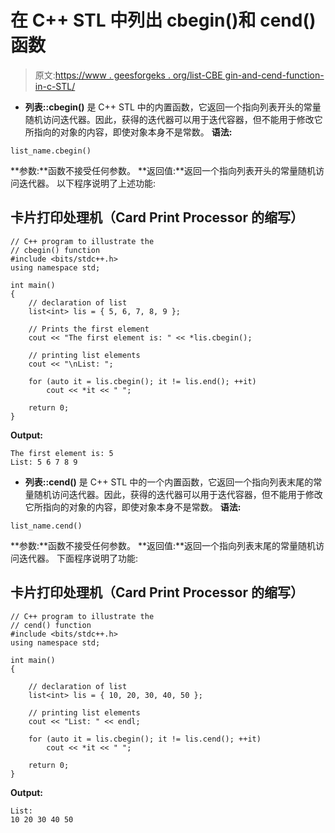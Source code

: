 # 在 C++ STL 中列出 cbegin()和 cend()函数

> 原文:[https://www . geesforgeks . org/list-CBE gin-and-cend-function-in-c-STL/](https://www.geeksforgeeks.org/list-cbegin-and-cend-function-in-c-stl/)

*   **列表::cbegin()** 是 C++ STL 中的内置函数，它返回一个指向列表开头的常量随机访问迭代器。因此，获得的迭代器可以用于迭代容器，但不能用于修改它所指向的对象的内容，即使对象本身不是常数。
    **语法:**

```
list_name.cbegin()
```

**参数:**函数不接受任何参数。
**返回值:**返回一个指向列表开头的常量随机访问迭代器。
以下程序说明了上述功能:

## 卡片打印处理机（Card Print Processor 的缩写）

```
// C++ program to illustrate the
// cbegin() function
#include <bits/stdc++.h>
using namespace std;

int main()
{
    // declaration of list
    list<int> lis = { 5, 6, 7, 8, 9 };

    // Prints the first element
    cout << "The first element is: " << *lis.cbegin();

    // printing list elements
    cout << "\nList: ";

    for (auto it = lis.cbegin(); it != lis.end(); ++it)
        cout << *it << " ";

    return 0;
}
```

**Output:** 

```
The first element is: 5
List: 5 6 7 8 9
```

*   **列表::cend()** 是 C++ STL 中的一个内置函数，它返回一个指向列表末尾的常量随机访问迭代器。因此，获得的迭代器可以用于迭代容器，但不能用于修改它所指向的对象的内容，即使对象本身不是常数。
    **语法:**

```
list_name.cend()
```

**参数:**函数不接受任何参数。
**返回值:**返回一个指向列表末尾的常量随机访问迭代器。
下面程序说明了功能:

## 卡片打印处理机（Card Print Processor 的缩写）

```
// C++ program to illustrate the
// cend() function
#include <bits/stdc++.h>
using namespace std;

int main()
{

    // declaration of list
    list<int> lis = { 10, 20, 30, 40, 50 };

    // printing list elements
    cout << "List: " << endl;

    for (auto it = lis.cbegin(); it != lis.cend(); ++it)
        cout << *it << " ";

    return 0;
}
```

**Output:** 

```
List: 
10 20 30 40 50
```